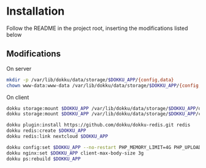# Installation

Follow the README in the project root, inserting the modifications listed below

## Modifications

On server

```sh
mkdir -p /var/lib/dokku/data/storage/$DOKKU_APP/{config,data}
chown www-data:www-data /var/lib/dokku/data/storage/$DOKKU_APP/{config,data}
```

On client

```sh
dokku storage:mount $DOKKU_APP /var/lib/dokku/data/storage/$DOKKU_APP/data:/var/www/html/data
dokku storage:mount $DOKKU_APP /var/lib/dokku/data/storage/$DOKKU_APP/config:/var/www/html/config
```

```sh
dokku plugin:install https://github.com/dokku/dokku-redis.git redis
dokku redis:create $DOKKU_APP
dokku redis:link nextcloud $DOKKU_APP
```

```sh
dokku config:set $DOKKU_APP --no-restart PHP_MEMORY_LIMIT=4G PHP_UPLOAD_LIMIT=3G
dokku nginx:set $DOKKU_APP client-max-body-size 3g
dokku ps:rebuild $DOKKU_APP
```
